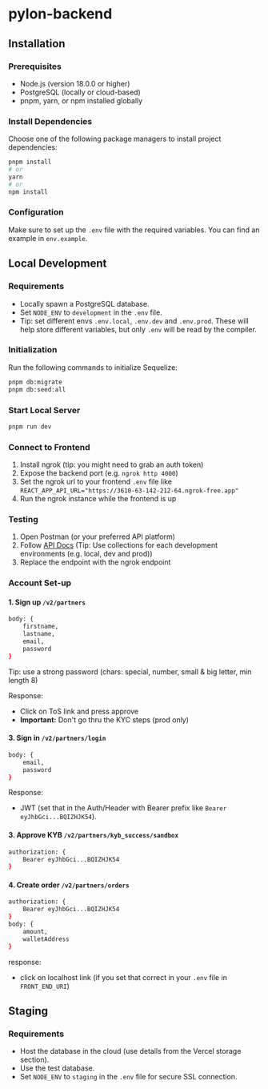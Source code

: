 # pylon-backend

## Installation

### Prerequisites
- Node.js (version 18.0.0 or higher)
- PostgreSQL (locally or cloud-based)
- pnpm, yarn, or npm installed globally

### Install Dependencies
Choose one of the following package managers to install project dependencies:

```bash
pnpm install
# or
yarn
# or
npm install
```

### Configuration
Make sure to set up the `.env` file with the required variables. You can find an example in `env.example`.

## Local Development

### Requirements
- Locally spawn a PostgreSQL database.
- Set `NODE_ENV` to `development` in the `.env` file.
- Tip: set different envs `.env.local`, `.env.dev` and `.env.prod`. These will help store different variables, but only `.env` will be read by the compiler.

### Initialization
Run the following commands to initialize Sequelize:
```bash
pnpm db:migrate
pnpm db:seed:all
```

### Start Local Server
```bash
pnpm run dev
```

### Connect to Frontend
1. Install ngrok (tip: you might need to grab an auth token)
2. Expose the backend port (e.g. `ngrok http 4000`)
3. Set the ngrok url to your frontend `.env` file like `REACT_APP_API_URL="https://3610-63-142-212-64.ngrok-free.app"`
4. Run the ngrok instance while the frontend is up

### Testing
1. Open Postman (or your preferred API platform)
2. Follow [API Docs](https://pylon-api.readme.io/reference/signup) (Tip: Use collections for each development environments (e.g. local, dev and prod))
3. Replace the endpoint with the ngrok endpoint
   
### Account Set-up

#### 1. Sign up `/v2/partners`
```bash
body: {
    firstname, 
    lastname, 
    email, 
    password
}
```
Tip: use a strong password (chars: special, number, small & big letter, min length 8)

Response:
- Click on ToS link and press approve
- **Important:** Don't go thru the KYC steps (prod only)

#### 3. Sign in `/v2/partners/login`
```bash
body: {
    email, 
    password
}
```
Response: 
- JWT (set that in the Auth/Header with Bearer prefix like `Bearer eyJhbGci...BQIZHJK54`).

#### 3. Approve KYB `/v2/partners/kyb_success/sandbox`
```bash
authorization: {
    Bearer eyJhbGci...BQIZHJK54
}
```
#### 4. Create order `/v2/partners/orders`
```bash
authorization: {
    Bearer eyJhbGci...BQIZHJK54
}
body: {
    amount,
    walletAddress
}
```
response:
- click on localhost link (if you set that correct in your `.env` file in `FRONT_END_URI`)


## Staging

### Requirements
- Host the database in the cloud (use details from the Vercel storage section).
- Use the test database.
- Set `NODE_ENV` to `staging` in the `.env` file for secure SSL connection.